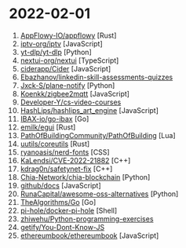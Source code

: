 # 2022-02-01

1. [AppFlowy-IO/appflowy](https://github.com/AppFlowy-IO/appflowy "AppFlowy is an open-source alternative to Notion. You are in charge of your data and customizations. Built with Flutter and Rust.") [Rust]
2. [iptv-org/iptv](https://github.com/iptv-org/iptv "Collection of publicly available IPTV channels from all over the world") [JavaScript]
3. [yt-dlp/yt-dlp](https://github.com/yt-dlp/yt-dlp "A youtube-dl fork with additional features and fixes") [Python]
4. [nextui-org/nextui](https://github.com/nextui-org/nextui "🚀 Beautiful, fast and modern React UI library.") [TypeScript]
5. [ciderapp/Cider](https://github.com/ciderapp/Cider "Project Cider. A new look into listening and enjoying Apple Music in style and performance. 🚀") [JavaScript]
6. [Ebazhanov/linkedin-skill-assessments-quizzes](https://github.com/Ebazhanov/linkedin-skill-assessments-quizzes "Full reference of LinkedIn answers 2022 for skill assessments, LinkedIn test, questions and answers (aws-lambda, rest-api, javascript, react, git, html, jquery, mongodb, java, Go, python, machine-learning, power-point) linkedin excel test lösungen, linkedin machine learning test") 
7. [Jxck-S/plane-notify](https://github.com/Jxck-S/plane-notify "Notify If a selected plane has taken off or landed using OpenSky or ADS-B Exchange data. Compares older data to newer data to determine if a landing or takeoff has occurred. As well as nav modes, emergency squawk and resolution advisory notifications. Can output to Twitter, Discord, and Pushbullet") [Python]
8. [Koenkk/zigbee2mqtt](https://github.com/Koenkk/zigbee2mqtt "Zigbee 🐝 to MQTT bridge 🌉, get rid of your proprietary Zigbee bridges 🔨") [JavaScript]
9. [Developer-Y/cs-video-courses](https://github.com/Developer-Y/cs-video-courses "List of Computer Science courses with video lectures.") 
10. [HashLips/hashlips_art_engine](https://github.com/HashLips/hashlips_art_engine "HashLips Art Engine is a tool used to create multiple different instances of artworks based on provided layers.") [JavaScript]
11. [IBAX-io/go-ibax](https://github.com/IBAX-io/go-ibax "An innovative Blockchain Protocol Platform, which everyone can deploy their own applications quickly and easily, such as Dapp, DeFi, DAO, Cross-Blockchain transactions, etc.") [Go]
12. [emilk/egui](https://github.com/emilk/egui "egui: an easy-to-use immediate mode GUI in Rust that runs on both web and native") [Rust]
13. [PathOfBuildingCommunity/PathOfBuilding](https://github.com/PathOfBuildingCommunity/PathOfBuilding "Offline build planner for Path of Exile.") [Lua]
14. [uutils/coreutils](https://github.com/uutils/coreutils "Cross-platform Rust rewrite of the GNU coreutils") [Rust]
15. [ryanoasis/nerd-fonts](https://github.com/ryanoasis/nerd-fonts "Iconic font aggregator, collection, & patcher. 3,600+ icons, 50+ patched fonts: Hack, Source Code Pro, more. Glyph collections: Font Awesome, Material Design Icons, Octicons, & more") [CSS]
16. [KaLendsi/CVE-2022-21882](https://github.com/KaLendsi/CVE-2022-21882 "win32k LPE") [C++]
17. [kdrag0n/safetynet-fix](https://github.com/kdrag0n/safetynet-fix "Google SafetyNet attestation workarounds for Magisk") [C++]
18. [Chia-Network/chia-blockchain](https://github.com/Chia-Network/chia-blockchain "Chia blockchain python implementation (full node, farmer, harvester, timelord, and wallet)") [Python]
19. [github/docs](https://github.com/github/docs "The open-source repo for docs.github.com") [JavaScript]
20. [RunaCapital/awesome-oss-alternatives](https://github.com/RunaCapital/awesome-oss-alternatives "Awesome list of open-source startup alternatives to well-known SaaS products 🚀") [Python]
21. [TheAlgorithms/Go](https://github.com/TheAlgorithms/Go "Algorithms implemented in Go for beginners, following best practices.") [Go]
22. [pi-hole/docker-pi-hole](https://github.com/pi-hole/docker-pi-hole "Pi-hole in a docker container") [Shell]
23. [zhiwehu/Python-programming-exercises](https://github.com/zhiwehu/Python-programming-exercises "100+ Python challenging programming exercises") 
24. [getify/You-Dont-Know-JS](https://github.com/getify/You-Dont-Know-JS "A book series on JavaScript. @YDKJS on twitter.") 
25. [ethereumbook/ethereumbook](https://github.com/ethereumbook/ethereumbook "Mastering Ethereum, by Andreas M. Antonopoulos, Gavin Wood") [JavaScript]
